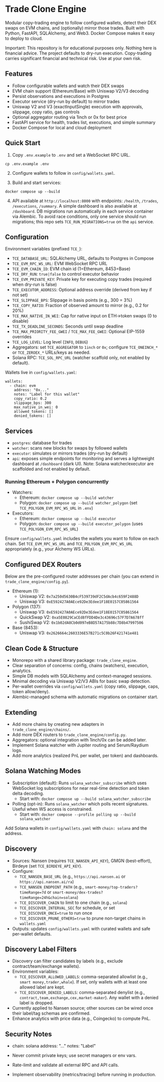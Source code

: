 # Trade Clone Engine

Modular copy-trading engine to follow configured wallets, detect their DEX swaps on EVM chains, and (optionally) mirror those trades. Built with Python, FastAPI, SQLAlchemy, and Web3. Docker Compose makes it easy to deploy to cloud.

Important: This repository is for educational purposes only. Nothing here is financial advice. The project defaults to dry-run execution. Copy-trading carries significant financial and technical risk. Use at your own risk.

## Features

- Follow configurable wallets and watch their DEX swaps
- EVM chain support (Ethereum/Base) with Uniswap V2/V3 decoding
- Persist observations and executions in Postgres
- Executor service (dry-run by default) to mirror trades
- Uniswap V2 and V3 (exactInputSingle) execution with approvals, slippage, copy ratio, gas controls
- Optional aggregator routing via 1inch or 0x for best price
- FastAPI service for health, trades list, executions, and simple summary
- Docker Compose for local and cloud deployment

## Quick Start

1) Copy `.env.example` to `.env` and set a WebSocket RPC URL.

```
cp .env.example .env
```

2) Configure wallets to follow in `config/wallets.yaml`.

3) Build and start services:

```
docker compose up --build
```

4) API available at `http://localhost:8000` with endpoints: `/health`, `/trades`, `/executions`, `/summary`. A simple dashboard is also available at `/dashboard`.
   DB migrations run automatically in each service container via Alembic. To avoid race conditions, only one service should run migrations; this repo sets `TCE_RUN_MIGRATIONS=true` on the `api` service.

## Configuration

Environment variables (prefixed `TCE_`):

- `TCE_DATABASE_URL`: SQLAlchemy URL, defaults to Postgres in Compose
- `TCE_EVM_RPC_WS_URL`: EVM WebSocket RPC URL
- `TCE_EVM_CHAIN_ID`: EVM chain id (1=Ethereum, 8453=Base)
- `TCE_DRY_RUN`: `true|false` to control executor behavior
- `TCE_EVM_PRIVATE_KEY`: Private key for executing copy trades (required when dry-run is false)
- `TCE_EXECUTOR_ADDRESS`: Optional address override (derived from key if not set)
- `TCE_SLIPPAGE_BPS`: Slippage in basis points (e.g., 300 = 3%)
- `TCE_COPY_RATIO`: Fraction of observed amount to mirror (e.g., 0.2 for 20%)
- `TCE_MAX_NATIVE_IN_WEI`: Cap for native input on ETH->token swaps (0 to disable)
- `TCE_TX_DEADLINE_SECONDS`: Seconds until swap deadline
- `TCE_MAX_PRIORITY_FEE_GWEI` / `TCE_MAX_FEE_GWEI`: Optional EIP-1559 overrides
- `TCE_LOG_LEVEL`: Log level (`INFO`, `DEBUG`)
- Aggregators: set `TCE_AGGREGATOR` to `1inch` or `0x`; configure `TCE_ONEINCH_*` or `TCE_ZEROEX_*` URLs/keys as needed.
- Solana RPC: `TCE_SOL_RPC_URL` (watcher scaffold only, not enabled by default).

Wallets live in `config/wallets.yaml`:

```
wallets:
  - chain: evm
    address: "0x..."
    notes: "Label for this wallet"
    copy_ratio: 0.2
    slippage_bps: 300
    max_native_in_wei: 0
    allowed_tokens: []
    denied_tokens: []
```

## Services

- `postgres`: database for trades
- `watcher`: scans new blocks for swaps by followed wallets
- `executor`: simulates or mirrors trades (dry-run by default)
- `api`: exposes simple endpoints for monitoring and serves a lightweight dashboard at `/dashboard` (dark UI).
Note: Solana watcher/executor are scaffolded and not enabled by default.

### Running Ethereum + Polygon concurrently

- Watchers:
  - Ethereum: `docker compose up --build watcher`
  - Polygon: `docker compose up --build watcher_polygon` (set `TCE_POLYGON_EVM_RPC_WS_URL` in `.env`)
- Executors:
  - Ethereum: `docker compose up --build executor`
  - Polygon: `docker compose up --build executor_polygon` (uses `TCE_POLYGON_EVM_RPC_WS_URL`)

Ensure `config/wallets.yaml` includes the wallets you want to follow on each chain. Set `TCE_EVM_RPC_WS_URL` and `TCE_POLYGON_EVM_RPC_WS_URL` appropriately (e.g., your Alchemy WS URLs).

## Configured DEX Routers

Below are the pre-configured router addresses per chain (you can extend in `trade_clone_engine/config.py`).

- Ethereum (1):
  - Uniswap V2: `0x7a250d5630B4cF539739dF2C5dAcb4c659F2488D`
  - Uniswap V3: `0xE592427A0AEce92De3Edee1F18E0157C05861564`
- Polygon (137):
  - Uniswap V3: `0xE592427A0AEce92De3Edee1F18E0157C05861564`
  - QuickSwap V2: `0xa5E0829CaCEd8fFDD4De3c43696c57F7D7A678ff`
  - SushiSwap V2: `0x1b02dA8Cb0d097eB8D57A175b88c7D8b47997506`
- Base (8453):
  - Uniswap V3: `0x2626664c2603336E57B271c5C0b26F421741e481`


## Clean Code & Structure

- Monorepo with a shared library package: `trade_clone_engine`.
- Clear separation of concerns: config, chains (watchers), execution, analytics.
- Simple DB models with SQLAlchemy and context-managed sessions.
- Minimal decoding via Uniswap V2/V3 ABIs for basic swap detection.
- Per-wallet overrides via `config/wallets.yaml` (copy ratio, slippage, caps, token allow/deny).
 - Alembic-managed schema with automatic migrations on container start.

## Extending

- Add more chains by creating new adapters in `trade_clone_engine/chains/`.
- Add more DEX routers to `trade_clone_engine/config.py`.
- Aggregators: optional integration with 1inch/0x can be added later.
 - Implement Solana watcher with Jupiter routing and Serum/Raydium logs.
 - Add more analytics (realized PnL per wallet, per token) and dashboards.

## Solana Watching Modes

- Subscription (default): Runs `solana_watcher_subscribe` which uses WebSocket log subscriptions for near real-time detection and token delta decoding.
  - Start with: `docker compose up --build solana_watcher_subscribe`
- Polling (opt-in): Runs `solana_watcher` which polls recent signatures. Useful when WS access is constrained.
  - Start with: `docker compose --profile polling up --build solana_watcher`

Add Solana wallets in `config/wallets.yaml` with `chain: solana` and the address.

## Discovery

- Sources: Nansen (requires `TCE_NANSEN_API_KEY`), GMGN (best-effort), Birdeye (set `TCE_BIRDEYE_API_KEY`).
- Configure:
  - `TCE_NANSEN_BASE_URL` (e.g., `https://api.nansen.ai` or `https://api.nansen.ai/ra`)
  - `TCE_NANSEN_ENDPOINT_PATH` (e.g., `smart-money/top-traders?timeRange=7d` or `smart-money/dex-trades?timeRange=24h&chain=solana`)
  - `TCE_DISCOVER_CHAIN` to limit to one chain (e.g., `solana`)
  - `TCE_DISCOVER_INTERVAL_SEC` for schedule, or set `TCE_DISCOVER_ONCE=true` to run once
  - `TCE_DISCOVER_PRUNE_OTHERS=true` to prune non-target chains in `wallets.yaml`
- Outputs: updates `config/wallets.yaml` with curated wallets and safe per-wallet defaults.

## Discovery Label Filters

- Discovery can filter candidates by labels (e.g., exclude contract/team/exchange wallets).
- Environment variables:
  - `TCE_DISCOVER_ALLOWED_LABELS`: comma-separated allowlist (e.g., `smart money,trader,whale`). If set, only wallets with at least one allowed label are kept.
  - `TCE_DISCOVER_DENIED_LABELS`: comma-separated denylist (e.g., `contract,team,exchange,cex,market-maker`). Any wallet with a denied label is dropped.
- Currently applied to Nansen source; other sources can be wired once their label/tag schemas are confirmed.
- Enhance analytics with price data (e.g., Coingecko) to compute PnL.

## Security Notes
  - chain: solana
    address: "..."
    notes: "Label"

- Never commit private keys; use secret managers or env vars.
- Rate-limit and validate all external RPC and API calls.
- Implement observability (metrics/tracing) before running in production.
